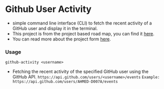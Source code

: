# Github User Activity
- simple command line interface (CLI) to fetch the recent activity of a GitHub user and display it in the terminal.
- This project is from the project based road map, you can find it [here](https://roadmap.sh/backend/projects).
- You can read more about the project form [here](https://roadmap.sh/projects/task-tracker).

### Usage
```
github-activity <username>
```

- Fetching the recent activity of the specified GitHub user using the GitHub API.
` https://api.github.com/users/<username>/events `
` Example: https://api.github.com/users/AHMED-D007A/events `